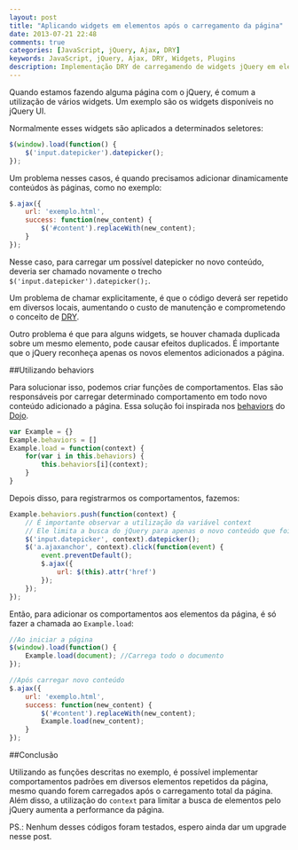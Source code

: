```yaml
---
layout: post
title: "Aplicando widgets em elementos após o carregamento da página"
date: 2013-07-21 22:48
comments: true
categories: [JavaScript, jQuery, Ajax, DRY]
keywords: JavaScript, jQuery, Ajax, DRY, Widgets, Plugins
description: Implementação DRY de carregamendo de widgets jQuery em elementos HTML após o carregamento da página
---
```


Quando estamos fazendo alguma página com o jQuery, é comum a utilização de vários widgets.
Um exemplo são os widgets disponíveis no jQuery UI.

Normalmente esses widgets são aplicados a determinados seletores:

``` javascript
$(window).load(function() {
    $('input.datepicker').datepicker();
});
```

Um problema nesses casos, é quando precisamos adicionar dinamicamente conteúdos às páginas, como no exemplo:

``` javascript
$.ajax({
    url: 'exemplo.html',
    success: function(new_content) {
        $('#content').replaceWith(new_content);
    }
});
```

Nesse caso, para carregar um possível datepicker no novo conteúdo, deveria ser chamado novamente o trecho `$('input.datepicker').datepicker();`.

Um problema de chamar explicitamente, é que o código deverá ser repetido em diversos locais, aumentando o custo de manutenção e comprometendo o conceito de [DRY](http://pt.wikipedia.org/wiki/Don't_repeat_yourself "Don't repeat yourself").

Outro problema é que para alguns widgets, se houver chamada duplicada sobre um mesmo elemento, pode causar efeitos duplicados. É importante que o jQuery reconheça apenas os novos elementos adicionados a página.

##Utilizando behaviors

Para solucionar isso, podemos criar funções de comportamentos.
Elas são responsáveis por carregar determinado comportamento em todo novo conteúdo adicionado a página.
Essa solução foi inspirada nos [behaviors](http://dojotoolkit.org/reference-guide/1.9/dojo/behavior.html "dojo.behavior") do [Dojo](http://dojotoolkit.org/ "Dojo Toolkit").

``` javascript
var Example = {}
Example.behaviors = []
Example.load = function(context) {
    for(var i in this.behaviors) {
        this.behaviors[i](context);
    }
}

```

Depois disso, para registrarmos os comportamentos, fazemos:

``` javascript
Example.behaviors.push(function(context) {
    // É importante observar a utilização da variável context
    // Ele limita a busca do jQuery para apenas o novo conteúdo que foi carregado
    $('input.datepicker', context).datepicker();
    $('a.ajaxanchor', context).click(function(event) {
        event.preventDefault();
        $.ajax({
            url: $(this).attr('href')
        });
    });
});

```

Então, para adicionar os comportamentos aos elementos da página, é só fazer a chamada ao `Example.load`:

``` javascript
//Ao iniciar a página
$(window).load(function() {
    Example.load(document); //Carrega todo o documento
});

//Após carregar novo conteúdo
$.ajax({
    url: 'exemplo.html',
    success: function(new_content) {
        $('#content').replaceWith(new_content);
        Example.load(new_content);
    }
});
```

##Conclusão

Utilizando as funções descritas no exemplo, é possível implementar comportamentos padrões em diversos elementos repetidos da página, mesmo quando forem carregados após o carregamento total da página. Além disso, a utilização do `context` para limitar a busca de elementos pelo jQuery aumenta a performance da página.

PS.: Nenhum desses códigos foram testados, espero ainda dar um upgrade nesse post.